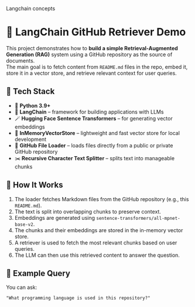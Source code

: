 Langchain concepts
# 🧠 LangChain GitHub Retriever Demo

This project demonstrates how to **build a simple Retrieval-Augmented Generation (RAG)** system using a GitHub repository as the source of documents.  
The main goal is to fetch content from `README.md` files in the repo, embed it, store it in a vector store, and retrieve relevant context for user queries.

## 🚀 Tech Stack

- 🐍 **Python 3.9+**
- 🧰 **LangChain** – framework for building applications with LLMs
- 🪄 **Hugging Face Sentence Transformers** – for generating vector embeddings  
- 💾 **InMemoryVectorStore** – lightweight and fast vector store for local development
- 📂 **GitHub File Loader** – loads files directly from a public or private GitHub repository
- ✂️ **Recursive Character Text Splitter** – splits text into manageable chunks

## 🧠 How It Works

1. The loader fetches Markdown files from the GitHub repository (e.g., this `README.md`).
2. The text is split into overlapping chunks to preserve context.
3. Embeddings are generated using `sentence-transformers/all-mpnet-base-v2`.
4. The chunks and their embeddings are stored in the in-memory vector store.
5. A retriever is used to fetch the most relevant chunks based on user queries.
6. The LLM can then use this retrieved content to answer the question.

## 🧪 Example Query

You can ask:

```text
"What programming language is used in this repository?"
